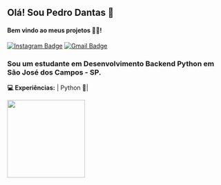 ## Olá! Sou Pedro Dantas 👋
#### Bem vindo ao meus projetos 🧑‍💻!

 
 [![Instagram Badge](https://img.shields.io/badge/-Instagram-blue?style=flat-square&logo=Instagram&logoColor=white&link=https://instagram.com/dantas_dts?igshid=1o9uhlz6bqs4s)](https://instagram.com/dantas_dts?igshid=1o9uhlz6bqs4s) 
[![Gmail Badge](https://img.shields.io/badge/-pdantas950@gmail.com-6633cc?style=flat-square&logo=Gmail&logoColor=white&link=mailto:pdantas950@gmail.com)](mailto:pdantas950@gmail.com)

### Sou um estudante em Desenvolvimento Backend Python em São José dos Campos - SP.

**💻 Experiências:**
 | Python 🦋|


<div>
  <a href="https://github.com/P3sTs">
  <img height="180em" src="https://github-readme-stats.vercel.app/api/top-langs/?username=P3sTs&layout=compact&langs_count=7&theme=dracula"/>
</div>
 </a>
